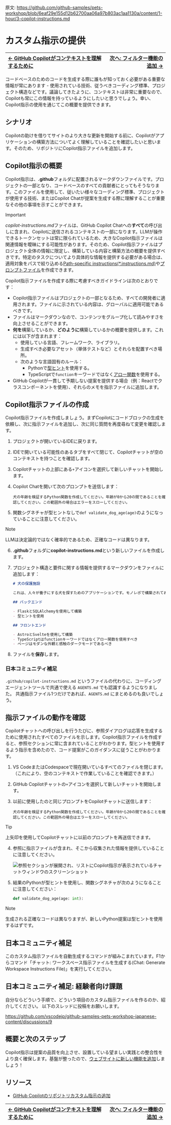 原文: https://github.com/github-samples/pets-workshop/blob/6eaf29e155d12b62700aa06a97b803ac1aa1130a/content/1-hour/3-copilot-instructions.md

# カスタム指示の提供

| [← GitHub Copilotがコンテキストを理解するために][walkthrough-previous] | [次へ: フィルター機能の追加 →][walkthrough-next] |
|:-----------------------------------|------------------------------------------:|

コードベースのためのコードを生成する際に誰もが知っておく必要がある重要な情報が常にあります - 使用されている技術、従うべきコーディング標準、プロジェクト構造などです。議論してきたように、コンテキストは非常に重要なので、Copilotも常にこの情報を持っているようにしたいと思うでしょう。幸い、Copilot指示の使用を通じてこの概要を提供できます。

## シナリオ

Copilotの助けを借りてサイトのより大きな更新を開始する前に、Copilotがアプリケーションの構築方法についてよく理解していることを確認したいと思います。そのため、リポジトリにCopilot指示ファイルを追加します。

## Copilot指示の概要

Copilot指示は、**.github**フォルダに配置されるマークダウンファイルです。プロジェクトの一部となり、コードベースのすべての貢献者にとってもそうなります。このファイルを使用して、従いたい様々なコーディング標準、プロジェクトが使用する技術、またはCopilot Chatが提案を生成する際に理解することが重要なその他の事項を示すことができます。

> [!IMPORTANT]
> *copilot-instructions.md*ファイルは、GitHub Copilot Chatへの**すべて**の呼び出しに含まれ、Copilotに送信されるコンテキストの一部になります。LLMが操作できるトークンセットは常に限られているため、大きなCopilot指示ファイルは関連情報を曖昧にする可能性があります。そのため、Copilot指示ファイルはプロジェクト全体の情報に限定し、構築している内容と構築方法の概要を提供すべきです。特定のタスクについてより具体的な情報を提供する必要がある場合は、適用対象をパスで絞り込める[Path-specific instructions(*.instructions.md)](https://docs.github.com/en/copilot/tutorials/customization-library/custom-instructions/your-first-custom-instructions#about-customizations)や[プロンプトファイル](https://docs.github.com/en/copilot/customizing-copilot/adding-repository-custom-instructions-for-github-copilot?tool=vscode#about-prompt-files)を作成できます。

Copilot指示ファイルを作成する際に考慮すべきガイドラインは次のとおりです：

- Copilot指示ファイルはプロジェクトの一部となるため、すべての開発者に適用されます。ファイルに示されている内容は、グローバルに適用可能であるべきです。
- ファイルはマークダウンなので、コンテンツをグループ化して読みやすさを向上させることができます。
- **何を**構築しているか、**どのように**構築しているかの概要を提供します。これには以下が含まれます：
    - 使用している言語、フレームワーク、ライブラリ。
    - 生成すべき必要なアセット（単体テストなど）とそれらを配置すべき場所。
    - 次のような言語固有のルール：
        - Pythonで[型ヒント][type-hints]を使用する。
        - TypeScriptで`function`キーワードではなく[アロー関数][arrow-functions]を使用する。
- GitHub Copilotが一貫して予期しない提案を提供する場合（例：Reactでクラスコンポーネントを使用）、それらのメモを指示ファイルに追加します。

## Copilot指示ファイルの作成

Copilot指示ファイルを作成しましょう。まずCopilotにコードブロックの生成を依頼し、次に指示ファイルを追加し、次に同じ質問を再度尋ねて変更を確認します。

1. プロジェクトが開いているIDEに戻ります。
2. IDEで開いている可能性のあるタブをすべて閉じて、Copilotチャットが空のコンテキストを持つことを確認します。
3. Copilotチャットの上部にある`+`アイコンを選択して新しいチャットを開始します。
4. Copilot Chatを開いて次のプロンプトを送信します：

    ```
    犬の年齢を検証するPython関数を作成してください。年齢が0から20の間であることを確認してください。この範囲外の場合はエラーをスローしてください。
    ```

5. 関数シグネチャが型ヒントなしで`def validate_dog_age(age)`のようになっていることに注意してください。

> [!NOTE]
> LLMは決定論的ではなく確率的であるため、正確なコードは異なります。

6. **.github**フォルダに**copilot-instructions.md**という新しいファイルを作成します。
7. プロジェクト構造と要件に関する情報を提供するマークダウンをファイルに追加します：

    ```markdown
    # 犬の保護施設

    これは、人々が養子にする犬を探すためのアプリケーションです。モノレポで構築されており、Flaskベースのバックエンドと、Astroベースのフロントエンドがあります。

    ## バックエンド

    - FlaskとSQLAlchemyを使用して構築
    - 型ヒントを使用

    ## フロントエンド

    - AstroとSvelteを使用して構築
    - TypeScriptはfunctionキーワードではなくアロー関数を使用すべき
    - ページはモダンな外観と感触のダークモードであるべき
    ```

8. ファイルを**保存**します。

### 日本コミュニティ補足

`.github/copilot-instructions.md` というファイルの代わりに、コーディングエージェントツールで共通で使える `AGENTS.md` でも認識するようになりました。
共通指示ファイル1つだけであれば、`AGENTS.md` にまとめるのも良いでしょう。

## 指示ファイルの動作を確認

Copilotチャットへの呼び出しを行うたびに、参照ダイアログは応答を生成するために使用されたすべてのファイルを示します。Copilot指示ファイルを作成すると、参照セクションに常に含まれていることがわかります。型ヒントを使用するよう指示を含めたので、コード提案がこのガイダンスに従うことがわかります。

1. VS CodeまたはCodespaceで現在開いているすべてのファイルを閉じます。（これにより、空のコンテキストで作業していることを確認できます。）
2. GitHub Copilotチャットの`+`アイコンを選択して新しいチャットを開始します。
3. 以前に使用したのと同じプロンプトをCopilotチャットに送信します：

    ```
    犬の年齢を検証するPython関数を作成してください。年齢が0から20の間であることを確認してください。この範囲外の場合はエラーをスローしてください。
    ```

> [!TIP]
> 上矢印を使用してCopilotチャットに以前のプロンプトを再送信できます。

4. 参照に指示ファイルが含まれ、そこから収集された情報を提供していることに注意してください。

    ![参照セクションが展開され、リストにCopilot指示が表示されているチャットウィンドウのスクリーンショット](./images/copilot-chat-references.png)

5. 結果のPythonが型ヒントを使用し、関数シグネチャが次のようになることに注意してください：

    ```python
    def validate_dog_age(age: int):
    ```

> [!NOTE]
> 生成される正確なコードは異なりますが、新しいPython提案は型ヒントを使用するはずです。

## 日本コミュニティ補足

このカスタム指示ファイルを自動生成するコマンドが組みこまれています。F1からコマンド「チャット: ワークスペース指示ファイルを生成する(Chat: Generate Workspace Instructions File)」を実行してください。

## 日本コミュニティ補足: 経験者向け課題

自分ならどういう手順で、どういう項目のカスタム指示ファイルを作るのか、紹介してください。
以下のスレッドに投稿をお願いします。

https://github.com/vscodejp/github-samples-pets-workshop-japanese-content/discussions/9

## 概要と次のステップ

Copilot指示は提案の品質を向上させ、設置している望ましい実践との整合性をより良く確保します。基盤が整ったので、[ウェブサイトに新しい機能を追加][walkthrough-next]しましょう！

## リソース

- [GitHub Copilotのリポジトリカスタム指示の追加][custom-instructions]


| [← GitHub Copilotがコンテキストを理解するために][walkthrough-previous] | [次へ: フィルター機能の追加 →][walkthrough-next] |
|:-----------------------------------|------------------------------------------:|

[arrow-functions]: https://developer.mozilla.org/en-US/docs/Web/JavaScript/Reference/Functions/Arrow_functions
[custom-instructions]: https://docs.github.com/en/copilot/customizing-copilot/adding-repository-custom-instructions-for-github-copilot
[type-hints]: https://mypy.readthedocs.io/en/stable/cheat_sheet_py3.html
[walkthrough-previous]: ./2-explore-project.md
[walkthrough-next]: ./4-add-feature.md
